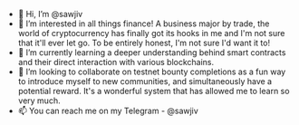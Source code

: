 - 👋 Hi, I’m @sawjiv
- 👀 I’m interested in all things finance!
A business major by trade, the world of 
cryptocurrency has finally got its hooks
in me and I'm not sure that it'll ever let go.
To be entirely honest, I'm not sure I'd want it to!
- 🌱 I’m currently learning a deeper understanding
behind smart contracts and their direct interaction 
with various blockchains.
- 💞️ I’m looking to collaborate on testnet bounty 
completions as a fun way to introduce myself to new 
communities, and simultaneously have a potential reward.
It's a wonderful system that has allowed me to learn so very much. 
- 📫 You can reach me on my Telegram - @sawjiv

<!---
sawjiv/sawjiv is a ✨ special ✨ repository because its `README.md` (this file) appears on your GitHub profile.
You can click the Preview link to take a look at your changes.
--->

